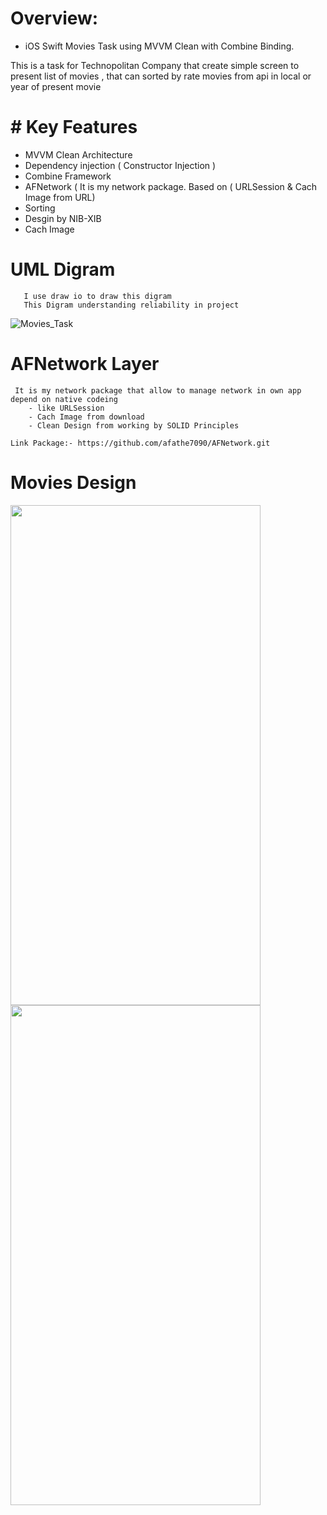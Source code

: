 # Overview:
- iOS Swift Movies Task using MVVM Clean with Combine Binding.

This is a task for Technopolitan Company that create simple screen to present list of movies , that can sorted by rate movies from api in local or year of present movie

# # Key Features

- MVVM Clean Architecture
- Dependency injection ( Constructor Injection )
- Combine Framework
- AFNetwork ( It is my network package. Based on ( URLSession & Cach Image from URL)
- Sorting 
- Desgin by NIB-XIB
- Cach Image 

# UML Digram 

       I use draw io to draw this digram 
       This Digram understanding reliability in project 
![Movies_Task](https://user-images.githubusercontent.com/76500072/216841298-6d15fc1c-2d3d-43a4-a43d-7778e7342e4e.png)

# AFNetwork Layer 

     It is my network package that allow to manage network in own app depend on native codeing
        - like URLSession 
        - Cach Image from download
        - Clean Design from working by SOLID Principles
        
    Link Package:- https://github.com/afathe7090/AFNetwork.git
  
  
 #  Movies Design  
 <img align="left" width="400" height="800" img src="https://user-images.githubusercontent.com/76500072/216841788-280ab4bd-7539-4c88-95c8-73b12ecff62a.png">
 <img align="left" width="400" height="800" img src="https://user-images.githubusercontent.com/76500072/216841788-280ab4bd-7539-4c88-95c8-73b12ecff62a.png">
<!--  ![Screen Shot 2023-02-05 at 9 57 42 PM](https://user-images.githubusercontent.com/76500072/216841788-280ab4bd-7539-4c88-95c8-73b12ecff62a.png)![Screen Shot 2023-02-05 at 9 57 42 PM](https://user-images.githubusercontent.com/76500072/216841788-280ab4bd-7539-4c88-95c8-73b12ecff62a.png) -->
 

